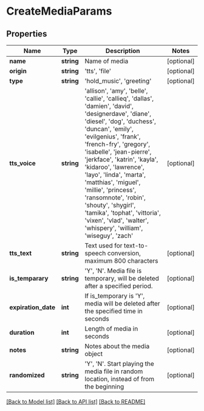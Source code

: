 # CreateMediaParams

## Properties
Name | Type | Description | Notes
------------ | ------------- | ------------- | -------------
**name** | **string** | Name of media | [optional] 
**origin** | **string** | &#39;tts&#39;, &#39;file&#39; | [optional] 
**type** | **string** | &#39;hold_music&#39;, &#39;greeting&#39; | [optional] 
**tts_voice** | **string** | &#39;allison&#39;, &#39;amy&#39;, &#39;belle&#39;, &#39;callie&#39;, &#39;callieq&#39;, &#39;dallas&#39;, &#39;damien&#39;, &#39;david&#39;, &#39;designerdave&#39;, &#39;diane&#39;, &#39;diesel&#39;, &#39;dog&#39;, &#39;duchess&#39;, &#39;duncan&#39;, &#39;emily&#39;, &#39;evilgenius&#39;, &#39;frank&#39;, &#39;french-fry&#39;, &#39;gregory&#39;, &#39;isabelle&#39;, &#39;jean-pierre&#39;, &#39;jerkface&#39;, &#39;katrin&#39;, &#39;kayla&#39;, &#39;kidaroo&#39;, &#39;lawrence&#39;, &#39;layo&#39;, &#39;linda&#39;, &#39;marta&#39;, &#39;matthias&#39;, &#39;miguel&#39;, &#39;millie&#39;, &#39;princess&#39;, &#39;ransomnote&#39;, &#39;robin&#39;, &#39;shouty&#39;, &#39;shygirl&#39;, &#39;tamika&#39;, &#39;tophat&#39;, &#39;vittoria&#39;, &#39;vixen&#39;, &#39;vlad&#39;, &#39;walter&#39;, &#39;whispery&#39;, &#39;william&#39;, &#39;wiseguy&#39;, &#39;zach&#39; | [optional] 
**tts_text** | **string** | Text used for text-to-speech conversion, maximum 800 characters | [optional] 
**is_temparary** | **string** | &#39;Y&#39;, &#39;N&#39;. Media file is temporary, will be deleted after a specified period. | [optional] 
**expiration_date** | **int** | If is_temporary is &#39;Y&#39;, media will be deleted after the specified time in seconds | [optional] 
**duration** | **int** | Length of media in seconds | [optional] 
**notes** | **string** | Notes about the media object | [optional] 
**randomized** | **string** | &#39;Y&#39;, &#39;N&#39;. Start playing the media file in random location, instead of from the beginning | [optional] 

[[Back to Model list]](../README.md#documentation-for-models) [[Back to API list]](../README.md#documentation-for-api-endpoints) [[Back to README]](../README.md)


